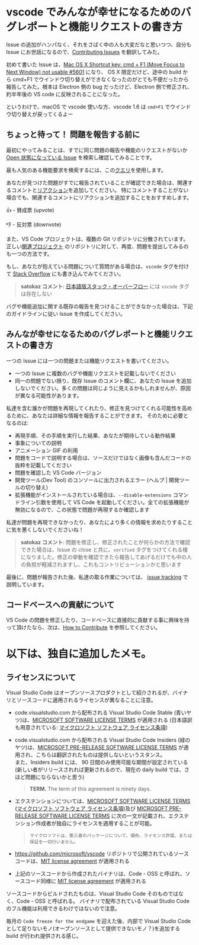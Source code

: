 
# vscode でみんなが幸せになるためのバグレポートと機能リクエストの書き方

Issue の追加がハンパなく、それをさばく中の人も大変だなと思いつつ、自分も Issue にお世話になるので、[Contributing Issues](https://github.com/Microsoft/vscode/blob/master/CONTRIBUTING.md) を翻訳してみた。

初めて書いた Issue は、[Mac OS X Shortcut key: cmd + F1 (Move Focus to Next Window) not usable #5601](https://github.com/Microsoft/vscode/issues/5601) になり、 OS X 限定だけど、途中の build から cmd+F1 でウインドウ切り替えができなくなったのがとても不便だったから報告してみた。根本は Electron 側の bug だったけど、Electron 側で修正され、約半年後の VS code に反映されることになった。

というわけで、macOS で vscode 使いな方、vscode 1.6 は `cmd+F1` でウインドウ切り替えが戻ってくるよー



## ちょっと待って！ 問題を報告する前に

最初にやってみることは、すでに同じ問題の報告や機能のリクエストがないか [Open 状態になっている Issue](https://github.com/Microsoft/vscode/issues) を検索し確認してみることです。

最も人気のある機能要求を検索するには、この[クエリ](https://github.com/Microsoft/vscode/issues?q=is%3Aopen+is%3Aissue+label%3Afeature-request+sort%3Areactions-%2B1-desc)を使用します。

あなたが見つけた問題がすでに報告されていることが確認できた場合は、関連するコメントと[リアクション](https://github.com/blog/2119-add-reactions-to-pull-requests-issues-and-comments)を追加してください。
特にコメントすることがない場合でも、関連するコメントにリアクションを追加することをおすすめします。

👍 - 賛成票 (upvote)

👎 - 反対票 (downvote)

また、VS Code プロジェクトは、複数の Git リポジトリに分散されています。
正しい[関連プロジェクト](https://github.com/Microsoft/vscode/wiki/Related-Projects) のリポジトリに対して、再度、問題を提出してみるのも一つの方法です。

もし、あなたが抱えている問題について質問がある場合は、`vscode` タグを付けて [Stack Overflow](https://stackoverflow.com/questions/tagged/vscode) にも書き込んでみてください。

>**satokaz コメント**: [日本語版スタック・オーバーフロー](http://ja.stackoverflow.com) には `vscode` タグは存在しない

バグや機能追加に関する既存の報告を見つけることができなかった場合は、下記のガイドラインに従い Issue を作成してください。

## みんなが幸せになるためのバグレポートと機能リクエストの書き方

一つの Issue には一つの問題または機能リクエストを書いてください。

* 一つの Issue に複数のバグや機能リクエストを記載しないでください
* 同一の問題でない限り、既存 Issue のコメント欄に、あなたの Issue を追加しないでください。多くの問題は同じように見えるかもしれませんが、原因が異なる可能性があります。

私達を含む誰かが問題を再現してくれたり、修正を見つけてくれる可能性を高めるために、あなたは詳細な情報を報告することができます。
そのために必要となるのは:

* 再現手順、その手順を実行した結果、あなたが期待している動作結果
* 事象についての説明
* アニメーション GIF の利用
* 問題をコードで説明する場合は、ソースだけではなく画像も含んだコー​​ドの抜粋を記載してください
* 問題を確認した VS Code バージョン
* 開発ツール(Dev Tool) のコンソールに出力されるエラー (ヘルプ | 開発ツールの切り替え)
* 拡張機能がインストールされている場合は、`--disable-extensions` コマンドライン引数を使用して VS Code を起動してください。全ての拡張機能が無効になるので、この状態で問題が再現するか確認します

私達が問題を再現できなかったり、あなたにより多くの情報を求めたりすることに気を悪くしないでくださいね！

>**satokaz コメント**: 問題を修正し、修正されたことが何らかの方法で確認できた場合は、Issue の close と共に、`verified` タグをつけてくれる様になりました。修正の挙動を確認できたら報告してあげるだけでも中の人の負担が軽減されますし、これもコントリビューションかと思います

最後に、問題が報告された後、私達の取る作業については、 [issue tracking](https://github.com/Microsoft/vscode/wiki/Issue-Tracking) で説明しています。

## コードベースへの貢献について

VS Code の問題を修正したり、コードベースに直接的に貢献する事に興味を持って頂けたなら、次は、[How to Contribute](https://github.com/Microsoft/vscode/wiki/How-to-Contribute) を参照してください。



# 以下は、独自に追加したメモ。

## ライセンスについて

Visual Studio Code はオープンソースプロダクトとして紹介されるが、バイナリとソースコードに適用されるライセンスが異なることに注意。

- code.visualstudio.com から配布される Visual Studio Code Stable (青いヤツ)は、[MICROSOFT SOFTWARE LICENSE TERMS](https://code.visualstudio.com/license?lang=en) が適用される (日本語訳も用意されている: [マイクロソフト ソフトウェア ライセンス条項](https://code.visualstudio.com/license?lang=ja))
- code.visualstudio.com から配布される Visual Studio Code Insiders (緑のヤツ)は、[MICROSOFT PRE-RELEASE SOFTWARE LICENSE TERMS](https://code.visualstudio.com/license/insiders?lang=en) が適用され、こちらは翻訳されたものは提供しないというスタンス。  
また、Insiders build には、 90 日間のみ使用可能な期間が設定されている (新しい者がリリースされれば更新されるので、現在の daily build では、さほど問題にならないかと思う)

  > **TERM.** The term of this agreement is ninety days.

- エクステンションについては、[MICROSOFT SOFTWARE LICENSE TERMS](https://code.visualstudio.com/license?lang=en) ([マイクロソフト ソフトウェア ライセンス条項](https://code.visualstudio.com/license?lang=ja))及び [MICROSOFT PRE-RELEASE SOFTWARE LICENSE TERMS](https://code.visualstudio.com/license/insiders?lang=en) に次の一文が記載され、エクステンション作成者が独自にライセンスを適用することが可能。
  > `マイクロソフトは、第三者のパッケージについて、頒布、ライセンス許諾、または保証を一切行いません。` 

- https://github.com/microsoft/vscode リポジトリで公開されているソースコードは、[MIT license agreement](https://github.com/Microsoft/vscode/blob/master/LICENSE.txt) が適用される
- 上記のソースコードから作成されたバイナリは、Code - OSS と呼ばれ、ソースコード同様に [MIT license agreement](https://github.com/Microsoft/vscode/blob/master/LICENSE.txt?lang=ja) が適用される

ソースコードからビルドされたものは、Visual Studio Code そのものではなく、Code - OSS と呼ばれる。
バイナリで配布されている Visual Studio Code のフル機能は利用できるわけではないので注意。

毎月の `Code freeze for the endgame` を迎えた後、内部で Visual Studio Code として足りないモノ(オープンソースとして提供できないモノ？)を追加する build が行われ提供される感じ。
